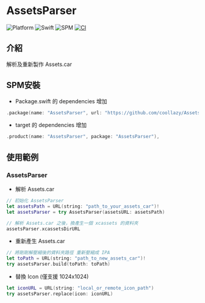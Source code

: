 # AssetsParser

![Platform](https://img.shields.io/badge/platform-macOS-blue)
![Swift](https://img.shields.io/badge/Swift-5.9-orange)
![SPM](https://img.shields.io/badge/SPM-Supported-green)
[![CI](https://github.com/coollazy/AssetsParser/actions/workflows/ci.yml/badge.svg)](https://github.com/coollazy/AssetsParser/actions/workflows/ci.yml)

## 介紹

解析及重新製作 Assets.car

## SPM安裝

- Package.swift 的 dependencies 增加

```swift
.package(name: "AssetsParser", url: "https://github.com/coollazy/AssetsParser.git", from: "1.0.0"),
```

- target 的 dependencies 增加

```swift
.product(name: "AssetsParser", package: "AssetsParser"),
```

## 使用範例

### AssetsParser

- 解析 Assets.car

```swift
// 初始化 AssetsParser
let assetsPath = URL(string: "path_to_your_assets_car")!
let assetsParser = try AssetsParser(assetsURL: assetsPath)

// 解析 Assets.car 之後，換產生一個 xcassets 的資料夾
assetsParser.xcassetsDirURL
```

- 重新產生 Assets.car

```swift
// 將剛剛解壓縮後的資料夾路徑 重新壓縮成 IPA
let toPath = URL(string: "path_to_new_assets_car")!
try assetsParser.build(toPath: toPath)
```

- 替換 Icon (僅支援 1024x1024)

```swift
let iconURL = URL(string: "local_or_remote_icon_path")
try assetsParser.replace(icon: iconURL)
```